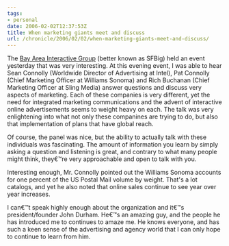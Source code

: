 ```yaml
---
tags:
- personal
date: 2006-02-02T12:37:53Z
title: When marketing giants meet and discuss
url: /chronicle/2006/02/02/when-marketing-giants-meet-and-discuss/
---
```


The <a href="http://www.sfbig.com/">Bay Area Interactive Group</a> (better known as SFBig) held an event yesterday that was very interesting.  At this evening event, I was able to hear Sean Connolly (Worldwide Director of Advertising at Intel), Pat Connolly (Chief Marketing Officer at Williams Sonoma) and Rich Buchanan (Chief Marketing Officer at Sling Media) answer questions and discuss very aspects of marketing.  Each of these companies is very different, yet the need for integrated marketing communications and the advent of interactive online advertisements seems to weight heavy on each. The talk was very enlightening into what not only these companines are trying to do, but also that implementation of plans that have global reach.

Of course, the panel was nice, but the ability to actually talk with these individuals was fascinating.  The amount of information you learn by simply asking a question and listening is great, and contrary to what many people might think, they€™re very approachable and open to talk with you.

Interesting enough, Mr. Connolly pointed out the Williams Sonoma accounts for one percent of the US Postal Mail volume by weight.  That's a lot catalogs, and yet he also noted that online sales continue to see year over year increases.

I can€™t speak highly enough about the organization and it€™s president/founder John Durham.  He€™s an amazing guy, and the people he has introduced me to continues to amaze me.  He knows everyone, and has such a keen sense of the advertising and agency world that I can only hope to continue to learn from him.
